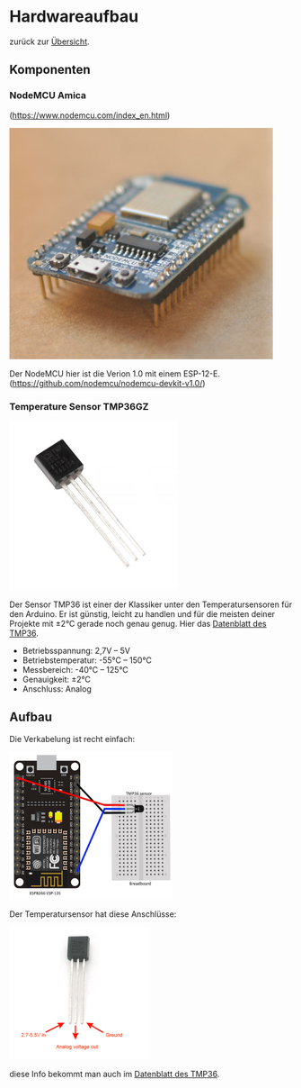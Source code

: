 # Hardwareaufbau

zurück zur [Übersicht](../README.md).

## Komponenten

### NodeMCU Amica 

(https://www.nodemcu.com/index_en.html)

<img src="assets/nodemcu.png" alt="NodeMCU Amica" style="zoom:50%;" />

Der NodeMCU hier ist die Verion 1.0 mit einem ESP-12-E.  (https://github.com/nodemcu/nodemcu-devkit-v1.0/)



### Temperature Sensor TMP36GZ

<img src="assets/tmp36gz.png" alt="TMP36GZ" style="zoom:50%;" />

Der Sensor TMP36 ist einer der Klassiker unter den Temperatursensoren für den Arduino. Er ist günstig, leicht zu handlen und für die meisten deiner Projekte mit ±2°C gerade noch genau genug. Hier das
[Datenblatt des TMP36](assets/TMP35_36_37.pdf).

* Betriebsspannung: 2,7V – 5V
* Betriebstemperatur: -55°C – 150°C
* Messbereich: -40°C – 125°C
* Genauigkeit: ±2°C
* Anschluss: Analog

## Aufbau

Die Verkabelung ist recht einfach:

<img src="assets/aufbau.jpg" alt="Aufbau" style="zoom:50%;" />

Der Temperatursensor hat diese Anschlüsse:

<img src="assets/temperature_tmp36pinout.gif" alt="Pinout TMP36" style="zoom:50%;" />

diese Info bekommt man auch im [Datenblatt des TMP36](assets/TMP35_36_37.pdf).

